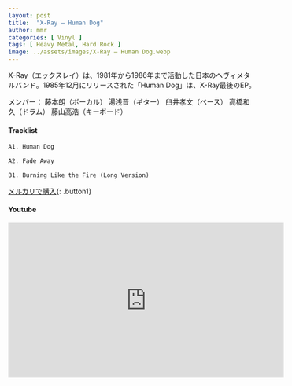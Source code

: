 ```yaml
---
layout: post
title:  "X-Ray – Human Dog"
author: mmr
categories: [ Vinyl ]
tags: [ Heavy Metal, Hard Rock ]
image: ../assets/images/X-Ray – Human Dog.webp
---
```


X-Ray（エックスレイ）は、1981年から1986年まで活動した日本のヘヴィメタルバンド。1985年12月にリリースされた「Human Dog」は、X-Ray最後のEP。

メンバー：
藤本朗（ボーカル）
湯浅晋（ギター）
臼井孝文（ベース）
高橋和久（ドラム）
藤山高浩（キーボード）

#### Tracklist
```md
A1. Human Dog

A2. Fade Away

B1. Burning Like the Fire (Long Version)
```

[メルカリで購入](https://jp.mercari.com/item/m16707818802?afid=6142608987){: .button1}

#### Youtube
<iframe width="560" height="315" src="https://www.youtube.com/embed/2ocH5AikdpE?si=mtP_DziALRHGLUk4" title="YouTube video player" frameborder="0" allow="accelerometer; autoplay; clipboard-write; encrypted-media; gyroscope; picture-in-picture; web-share" referrerpolicy="strict-origin-when-cross-origin" allowfullscreen></iframe>